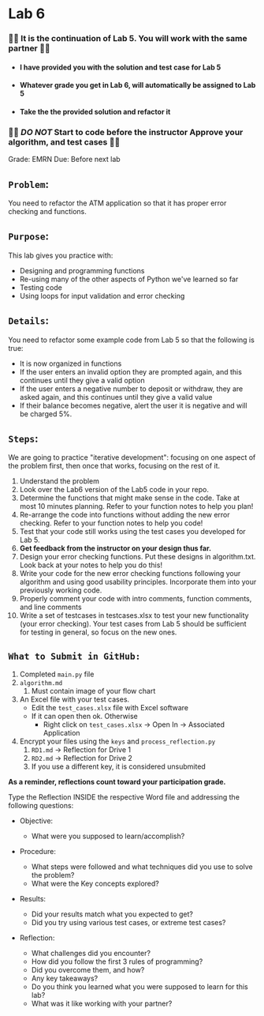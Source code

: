 # Lab 6

### 🔴🔴 It is the continuation of Lab 5. You will work with the same partner 🔴🔴
- #### I have provided you with the solution and test case for Lab 5
- #### Whatever grade you get in Lab 6, will automatically be assigned to Lab 5
- #### Take the the provided solution and refactor it 
### 🔴🔴 *DO NOT* Start to code before the instructor Approve your algorithm, and test cases 🔴🔴

Grade: EMRN 
Due: Before next lab

## `Problem`: 
You need to refactor the ATM application so that it has proper error checking and functions.

## `Purpose`: 
This lab gives you practice with:
* Designing and programming functions
* Re-using many of the other aspects of Python we've learned so far
* Testing code
* Using loops for input validation and error checking

## `Details`:
You need to refactor some example code from Lab 5 so that the following is true:
* It is now organized in functions
* If the user enters an invalid option they are prompted again, and this continues until they give a valid option
* If the user enters a negative number to deposit or withdraw, they are asked again, and this continues until they give a valid value
* If their balance becomes negative, alert the user it is negative and will be charged 5%.

## `Steps`:
We are going to practice "iterative development": focusing on one aspect of the problem first, then once that works, focusing on the rest of it.

1. Understand the problem
2. Look over the Lab6 version of the Lab5 code in your repo.
3. Determine the functions that might make sense in the code. Take at most 10 minutes planning. Refer to your function notes to help you plan!
4. Re-arrange the code into functions without adding the new error checking. Refer to your function notes to help you code!
5. Test that your code still works using the test cases you developed for Lab 5.
6. **Get feedback from the instructor on your design thus far.**
7. Design your error checking functions. Put these designs in algorithm.txt. Look back at your notes to help you do this!
8. Write your code for the new error checking functions following your algorithm and using good usability principles. Incorporate them into your previously working code.
9. Properly comment your code with intro comments, function comments, and line comments
10. Write a set of testcases in testcases.xlsx to test your new functionality (your error checking). Your test cases from Lab 5 should be sufficient for testing in general, so focus on the new ones.

## `What to Submit in GitHub:`

1. Completed `main.py` file  
2. `algorithm.md`
   1. Must contain image of your flow chart
3. An Excel file with your test cases.  
    - Edit the `test_cases.xlsx` file with Excel software 
    - If it can open then ok. Otherwise
      - Right click on `test_cases.xlsx` -> Open In -> Associated Application
4. Encrypt your files using the `keys` and `process_reflection.py`
   1. `RD1.md` -> Reflection for Drive 1
   2. `RD2.md` -> Reflection for Drive 2
   3. If you use a different key, it is considered unsubmited

**As a reminder, reflections count toward your participation grade.**

Type the Reflection INSIDE the respective Word file and addressing the following questions:

 - Objective:
   - What were you supposed to learn/accomplish?

 - Procedure:
   - What steps were followed and what techniques did you use to solve the problem?
   - What were the Key concepts explored?

 - Results:
   - Did your results match what you expected to get? 
   - Did you try using various test cases, or extreme test cases?
  
 - Reflection:
   - What challenges did you encounter? 
   - How did you follow the first 3 rules of programming?
   - Did you overcome them, and how? 
   - Any key takeaways? 
   - Do you think you learned what you were supposed to learn for this lab? 
   - What was it like working with your partner?
